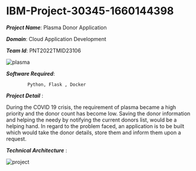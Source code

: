 # IBM-Project-30345-1660144398
___Project Name___: Plasma Donor Application  

___Domain___: Cloud Application Development  

___Team Id___: PNT2022TMID23106  

![plasma](https://user-images.githubusercontent.com/85276463/202724749-c3fbf913-178b-482b-ade7-16c3b2816807.jpg)  

___Software Required___:  

            Python, Flask , Docker
            
___Project Detail___ :

During the COVID 19 crisis, the requirement of plasma became a high priority and the donor count has become low. Saving the donor information and helping the needy by notifying the current donors list, would be a helping hand. In regard to the problem faced, an application is to be built which would take the donor details, store them and inform them upon a request.

___Technical Architecture___ :

![project](https://user-images.githubusercontent.com/85276463/202728374-5aa3d05e-179d-4c3f-89f4-66ca056262fc.png)

